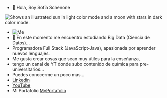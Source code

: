- 👋 Hola, Soy Sofía Schenone
<picture>
  <source media="(prefers-color-scheme: dark)" srcset="https://res.cloudinary.com/sofiaschenone/image/upload/ar_1:1,b_rgb:262c35,bo_5px_solid_rgb:3e2d2d,c_fill,g_auto,r_max,w_1000/v1659631612/portfolio/Dise%C3%B1o_sin_t%C3%ADtulo_5_yx0r5i-removebg-preview_omgku0.png">
  <source media="(prefers-color-scheme: light)" srcset="https://res.cloudinary.com/sofiaschenone/image/upload/ar_1:1,b_rgb:262c35,bo_5px_solid_rgb:3e2d2d,c_fill,g_auto,r_max,w_1000/v1659631612/portfolio/Dise%C3%B1o_sin_t%C3%ADtulo_5_yx0r5i-removebg-preview_omgku0.png">
  <img alt="Shows an illustrated sun in light color mode and a moon with stars in dark color mode." src="https://res.cloudinary.com/sofiaschenone/image/upload/ar_1:1,b_rgb:262c35,bo_5px_solid_rgb:3e2d2d,c_fill,g_auto,r_max,w_1000/v1659631612/portfolio/Dise%C3%B1o_sin_t%C3%ADtulo_5_yx0r5i-removebg-preview_omgku0.png">
</picture>

- ![Me](https://res.cloudinary.com/sofiaschenone/image/upload/ar_1:1,b_rgb:262c35,bo_5px_solid_rgb:220876,c_fill,g_auto,r_max,w_266/v1655235194/portfolio/banner_ax140q.jpg)
- 🌱 En este momento me encuentro estudiando Big Data (Ciencia de Datos)...
- Programadora Full Stack (JavaScript-Java), apasionada por aprender nuevos lenguajes. 
- Me gusta crear cosas que sean muy útiles para la enseñanza, 
- tengo un canal de YT donde subo contenido de química para pre-universitarios...
- Puedes conocerme un poco más...
- [Linkedin](https://www.linkedin.com/in/sofiaschenone/)
- [YouTube](https://www.youtube.com/channel/UCcSErMMrU9eYeT93L-87n-w)
- Mi Portafolio [MyPortafolio](https://portofiofullstack.web.app/)
<!---
profsofia/profsofia is a ✨ special ✨ repository because its `README.md` (this file) appears on your GitHub profile.
You can click the Preview link to take a look at your changes.
--->
